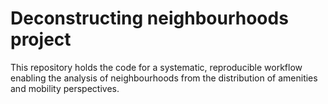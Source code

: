 # Deconstructing neighbourhoods project

This repository holds the code for a systematic, reproducible workflow
enabling the analysis of neighbourhoods from the distribution of
amenities and mobility perspectives.
